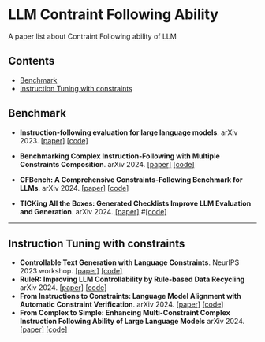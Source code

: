 # LLM Contraint Following Ability
A paper list about Contraint Following ability of LLM

## Contents

- [Benchmark](#benchmark)
- [Instruction Tuning with constraints](#instruction-tuning-with-constraints)

## Benchmark
- **Instruction-following evaluation for large language models**. arXiv 2023. [[paper]](https://arxiv.org/abs/2311.07911) [[code]](https://github.com/google-research/google-research/tree/master/instruction_following_eval)
- **Benchmarking Complex Instruction-Following with Multiple Constraints Composition**. arXiv 2024. [[paper]](https://arxiv.org/abs/2407.03978) [[code]](https://github.com/thu-coai/ComplexBench)

- **CFBench: A Comprehensive Constraints-Following Benchmark for LLMs**. arXiv 2024. [[paper]](https://arxiv.org/abs/2408.01122) [[code]](https://github.com/PKU-Baichuan-MLSystemLab/CFBench)


- **TICKing All the Boxes: Generated Checklists Improve LLM Evaluation and Generation**. arXiv 2024. [[paper]](https://arxiv.org/abs/2408.01122) #[[code]]()



---

## Instruction Tuning with constraints
- **Controllable Text Generation with Language Constraints**. NeurIPS 2023 workshop. [[paper]](https://arxiv.org/abs/2212.10466) [[code]](https://arxiv.org/abs/2212.10466)
- **RuleR: Improving LLM Controllability by Rule-based Data Recycling** arXiv 2024. [[paper]](https://arxiv.org/abs/2406.15938) [[code]](https://github.com/MingLiiii/RuleR/tree/main)
- **From Instructions to Constraints: Language Model Alignment with Automatic Constraint Verification**. arXiv 2024. [[paper]](https://arxiv.org/abs/2403.06326) [[code]](https://arxiv.org/abs/2403.06326)
- **From Complex to Simple: Enhancing Multi-Constraint Complex Instruction Following Ability of Large Language Models** arXiv 2024. [[paper]](https://arxiv.org/abs/2404.15846) [[code]](https://github.com/meowpass/FollowComplexInstruction)

